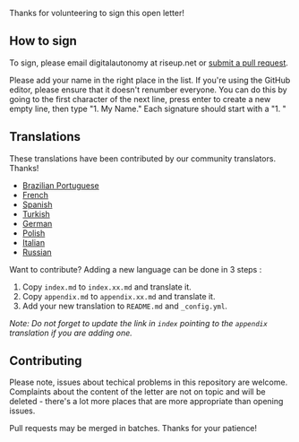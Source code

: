 
Thanks for volunteering to sign this open letter!

## How to sign

To sign, please email digitalautonomy at riseup.net or [submit a pull request](https://github.com/rms-open-letter/rms-open-letter.github.io/pulls).

Please add your name in the right place in the list. If you're using the GitHub editor, please ensure that it doesn't renumber everyone. You can do this by going to the first character of the next line, press enter to create a new empty line, then type "1. My Name." Each signature should start with a "1. "

## Translations

These translations have been contributed by our community translators. Thanks!

- [Brazilian Portuguese][pt_BR]
- [French][fr]
- [Spanish][es]
- [Turkish][tr]
- [German][de]
- [Polish][pl]
- [Italian][it]
- [Russian][ru]

[pt_BR]: index.pt.md
[fr]: index.fr.md
[es]: index.es.md
[tr]: index.tr.md
[de]: index.de.md
[pl]: index.pl.md
[it]: index.it.md
[ru]: index.ru.md

Want to contribute? Adding a new language can be done in 3 steps :
1. Copy `index.md` to `index.xx.md` and translate it.
2. Copy `appendix.md` to `appendix.xx.md` and translate it.
3. Add your new translation to `README.md` and `_config.yml`.

_Note: Do not forget to update the link in `index` pointing to the `appendix` translation if you are adding one._

## Contributing

Please note, issues about techical problems in this repository are welcome. Complaints about the content of the letter are not on topic and will be deleted - there's a lot more places that are more appropriate than opening issues.

Pull requests may be merged in batches. Thanks for your patience!
